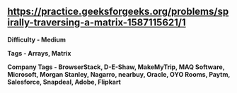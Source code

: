## https://practice.geeksforgeeks.org/problems/spirally-traversing-a-matrix-1587115621/1

**Difficulty - Medium**

**Tags - Arrays, Matrix**

**Company Tags - BrowserStack, D-E-Shaw, MakeMyTrip, MAQ Software, Microsoft, Morgan Stanley, Nagarro, nearbuy, Oracle, OYO Rooms, Paytm, Salesforce, Snapdeal, Adobe, Flipkart**
